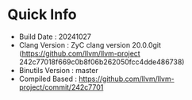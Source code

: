 # Quick Info
* Build Date : 20241027
* Clang Version : ZyC clang version 20.0.0git (https://github.com/llvm/llvm-project 242c77018f669c0b8f06b262050fcc4dde486738)
* Binutils Version : master
* Compiled Based : https://github.com/llvm/llvm-project/commit/242c7701

